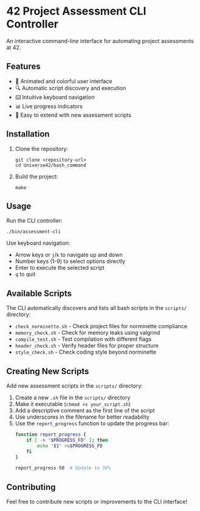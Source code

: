 # 42 Project Assessment CLI Controller

An interactive command-line interface for automating project assessments at 42.

## Features

- 🎨 Animated and colorful user interface
- 🔍 Automatic script discovery and execution
- ⌨️ Intuitive keyboard navigation
- 📊 Live progress indicators
- 🚀 Easy to extend with new assessment scripts

## Installation

1. Clone the repository:
   ```
   git clone <repository-url>
   cd Universe42/bash_command
   ```

2. Build the project:
   ```
   make
   ```

## Usage

Run the CLI controller:

```
./bin/assessment-cli
```

Use keyboard navigation:
- Arrow keys or `j`/`k` to navigate up and down
- Number keys (1-9) to select options directly
- Enter to execute the selected script
- `q` to quit

## Available Scripts

The CLI automatically discovers and lists all bash scripts in the `scripts/` directory:

- `check_norminette.sh` - Check project files for norminette compliance
- `memory_check.sh` - Check for memory leaks using valgrind
- `compile_test.sh` - Test compilation with different flags
- `header_check.sh` - Verify header files for proper structure
- `style_check.sh` - Check coding style beyond norminette

## Creating New Scripts

Add new assessment scripts in the `scripts/` directory:

1. Create a new `.sh` file in the `scripts/` directory
2. Make it executable (`chmod +x your_script.sh`)
3. Add a descriptive comment as the first line of the script
4. Use underscores in the filename for better readability
5. Use the `report_progress` function to update the progress bar:
   ```bash
   function report_progress {
       if [ -n "$PROGRESS_FD" ]; then
           echo "$1" >&$PROGRESS_FD
       fi
   }
   
   report_progress 50  # Update to 50%
   ```

## Contributing

Feel free to contribute new scripts or improvements to the CLI interface!
